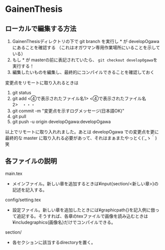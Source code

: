# GainenThesis

## ローカルで編集する方法
1. GainenThesisディレクトリの下で git branch を実行し * が developOgawaにあることを確認する （これはオガワマン専用作業場所にいることを示している）  
  1. もし * が masterの前に表記されていたら、 `git checkout developOgawa`を実行する！
1. 編集したいものを編集し、最終的にコンパイルできることを確認しておく  
  
変更点をリモートに取り入れるときは   
1. git status   
1. git add <④で表示されたファイル名1> <④で表示されたファイル名2>　・・・  
1. git commit -m "変更点を示すログメッセージ(日本語OK)"  
1. git pull  
1. git push -u origin developOgawa:developOgawa   

以上でリモートに取り入れれました。あとは developOgawa での変更点を更に最終的な master に取り入れる必要があって、それはまぁまたやっとく(´_ゝ｀)笑

## 各ファイルの説明
main.tex
- メインファイル。新しい章を追加するときは¥input{section/<新しい章>}の記述を記入する。  

config/setting.tex
- 設定ファイル。新しい章を追加したときには¥graphicpath{}を記入例に倣って追記する。そうすれば、各章のtexファイルで画像を読み込むときは¥includegraphics{画像名}だけでコンパイルできる。

section/
- 各セクションに該当するdirectoryを置く。
